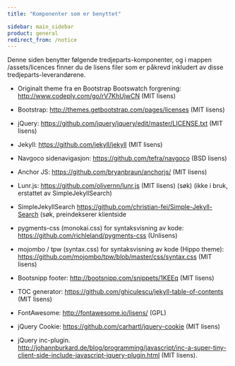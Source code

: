 ```yaml
---
title: "Komponenter som er benyttet"

sidebar: main_sidebar
product: general
redirect_from: /notice
---
```


Denne siden benytter følgende tredjeparts-komponenter, og i mappen /assets/licences finner du de lisens filer som er påkrevd inkludert av disse tredjeparts-leverandørene.


* Originalt theme fra en Bootstrap Bootswatch forgrening: <http://www.codeply.com/go/rV7KhUjwCN> (MIT lisens)

* Bootstrap: <http://themes.getbootstrap.com/pages/licenses> (MIT lisens)

* jQuery: <https://github.com/jquery/jquery/edit/master/LICENSE.txt> (MIT lisens)

* Jekyll: <https://github.com/jekyll/jekyll> (MIT lisens)

* Navgoco sidenavigasjon: <https://github.com/tefra/navgoco> (BSD lisens)

* Anchor JS: <https://github.com/bryanbraun/anchorjs/> (MIT lisens)

* Lunr.js: <https://github.com/olivernn/lunr.js> (MIT lisens) (søk) (ikke i bruk, erstattet av SimpleJekyllSearch)

* SimpleJekyllSearch <https://github.com/christian-fei/Simple-Jekyll-Search> (søk, preindekserer klientside

* pygments-css (monokai.css) for syntaksvisning av kode: <https://github.com/richleland/pygments-css> (Unlisens)

* mojombo / tpw (syntax.css) for syntaksvisning av kode (Hippo theme): <https://github.com/mojombo/tpw/blob/master/css/syntax.css> (MIT lisens)

* Bootsnipp footer: <http://bootsnipp.com/snippets/1KEEq> (MIT lisens)

* TOC generator: <https://github.com/ghiculescu/jekyll-table-of-contents> (MIT lisens)

* FontAwesome: <http://fontawesome.io/lisens/> (GPL)

* jQuery Cookie: <https://github.com/carhartl/jquery-cookie> (MIT lisens)

* jQuery inc-plugin. <http://johannburkard.de/blog/programming/javascript/inc-a-super-tiny-client-side-include-javascript-jquery-plugin.html> (MIT lisens).
